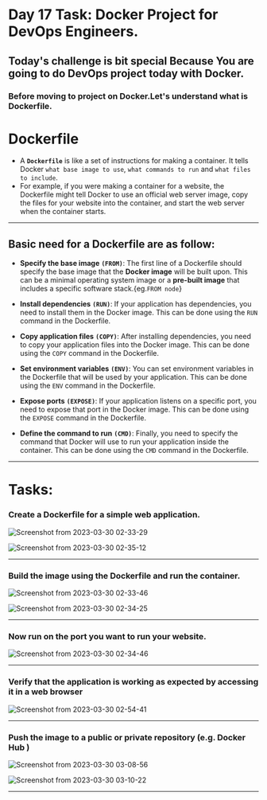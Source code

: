 # Day 17 Task: Docker Project for DevOps Engineers.

## Today's challenge is bit special Because You are going to do DevOps project today with Docker.

### Before moving to project on Docker.Let's understand what is Dockerfile.

# Dockerfile

- A **`Dockerfile`** is like a set of instructions for making a container. It tells Docker `what base image to use`, `what commands to run` and `what files to include`. 
- For example, if you were making a container for a website, the Dockerfile might tell Docker to use an official web server image, copy the files for your website into the container, and start the web server when the container starts.

---
## Basic need for a Dockerfile are as follow:

- **Specify the base image** **`(FROM)`**: The first line of a Dockerfile should specify the base image that the **Docker image** will be built upon. This can be a minimal operating system image or a **pre-built image** that includes a specific software stack.{eg.`FROM node`}

- **Install dependencies** **`(RUN)`**: If your application has dependencies, you need to install them in the Docker image. This can be done using the `RUN` command in the Dockerfile.

- **Copy application files** **`(COPY)`**: After installing dependencies, you need to copy your application files into the Docker image. This can be done using the `COPY` command in the Dockerfile.

- **Set environment variables** **`(ENV)`**: You can set environment variables in the Dockerfile that will be used by your application. This can be done using the `ENV` command in the Dockerfile.

- **Expose ports** **`(EXPOSE)`**: If your application listens on a specific port, you need to expose that port in the Docker image. This can be done using the `EXPOSE` command in the Dockerfile.

- **Define the command to run** **`(CMD)`**: Finally, you need to specify the command that Docker will use to run your application inside the container. This can be done using the `CMD` command in the Dockerfile.

---
# Tasks:

### Create a Dockerfile for a simple web application.

![Screenshot from 2023-03-30 02-33-29](https://user-images.githubusercontent.com/76991475/228670646-20102f3d-c896-4388-9a88-8e75c9ad45f2.png)

![Screenshot from 2023-03-30 02-35-12](https://user-images.githubusercontent.com/76991475/228670693-948eb427-fa9b-4c2c-93b1-0898620eb42c.png)

---
### Build the image using the Dockerfile and run the container.

![Screenshot from 2023-03-30 02-33-46](https://user-images.githubusercontent.com/76991475/228670656-171dfb84-5ebe-444d-8a89-443ecf48aad3.png)

![Screenshot from 2023-03-30 02-34-25](https://user-images.githubusercontent.com/76991475/228670667-702ecf87-75c2-4385-8e7b-e92fa1409628.png)

---
### Now run on the port you want to run your website.

![Screenshot from 2023-03-30 02-34-46](https://user-images.githubusercontent.com/76991475/228670682-3381fa9b-1ea1-4cfd-8a9d-d183a81f4dab.png)

---
### Verify that the application is working as expected by accessing it in a web browser

![Screenshot from 2023-03-30 02-54-41](https://user-images.githubusercontent.com/76991475/228671204-7fecba74-85de-4161-a43e-63a159107a70.png)

---
### Push the image to a public or private repository (e.g. Docker Hub )

![Screenshot from 2023-03-30 03-08-56](https://user-images.githubusercontent.com/76991475/228673859-0d066483-e816-4135-ba91-81dca3d361f9.png)

![Screenshot from 2023-03-30 03-10-22](https://user-images.githubusercontent.com/76991475/228674023-56ea4017-92f8-495b-85fb-3089a4c17972.png)

---